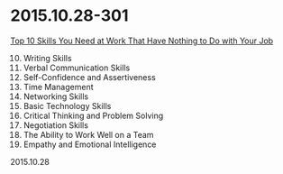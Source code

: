 2015.10.28-301
==============
[Top 10 Skills You Need at Work That Have Nothing to Do with Your Job](http://lifehacker.com/top-10-skills-you-need-at-work-that-have-nothing-to-do-1738449552?utm_source=pocket&utm_medium=email&utm_campaign=pockethits)

10. Writing Skills
9. Verbal Communication Skills
8. Self-Confidence and Assertiveness
7. Time Management
6. Networking Skills
5. Basic Technology Skills
4. Critical Thinking and Problem Solving
3. Negotiation Skills
2. The Ability to Work Well on a Team
1. Empathy and Emotional Intelligence

2015.10.28